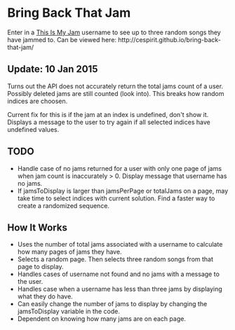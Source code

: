 # Bring Back That Jam
<p>Enter in a <a href="https://www.thisismyjam.com/">This Is My Jam</a> username to see up to three random songs they have jammed to. Can be viewed here: http://cespirit.github.io/bring-back-that-jam/</p>

<h2>Update: 10 Jan 2015 </h2>
<p>Turns out the API does not accurately return the total jams count of a user. Possibly deleted jams are still counted (look into). This breaks how random indices are choosen.</p>
<p>Current fix for this is if the jam at an index is undefined, don't show it. Displays a message to the user to try again if all selected indices have undefined values.</p>

<h2>TODO</h2>
<ul>
  <li>Handle case of no jams returned for a user with only one page of jams when jam count is inaccurately > 0. Display message that username has no jams.</li>
  <li>If jamsToDisplay is larger than jamsPerPage or totalJams on a page, may take time to select indices with current solution. Find a faster way to create a randomized sequence.</li>
</ul>

<h2>How It Works</h2>
<ul>
  <li>Uses the number of total jams associated with a username to calculate how many pages of jams they have.</li>
  <li>Selects a random page. Then selects three random songs from that page to display.</li>
  <li>Handles cases of username not found and no jams with a message to the user.</li>
  <li>Handles case when a username has less than three jams by displaying what they do have.</li>
  <li>Can easily change the number of jams to display by changing the jamsToDisplay variable in the code.</li>
  <li>Dependent on knowing how many jams are on each page.</li>
</ul>